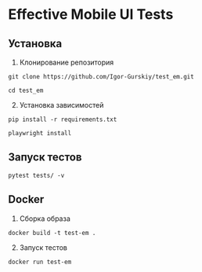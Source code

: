 # Effective Mobile UI Tests

## Установка
1. Клонирование репозитория
```
git clone https://github.com/Igor-Gurskiy/test_em.git
```
```
cd test_em
```
2. Установка зависимостей
```
pip install -r requirements.txt
```
```
playwright install
```

## Запуск тестов
```
pytest tests/ -v
```

## Docker
1. Сборка образа
```
docker build -t test-em .
```
2. Запуск тестов
```
docker run test-em
```